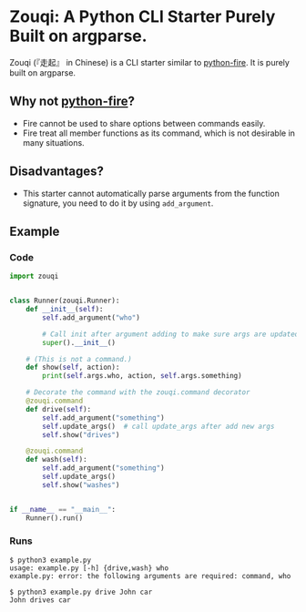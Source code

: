 # Zouqi: A Python CLI Starter Purely Built on argparse.

Zouqi (『走起』 in Chinese) is a CLI starter similar to [python-fire](https://github.com/google/python-fire). It is purely built on argparse. 

## Why not [python-fire](https://github.com/google/python-fire)?

  - Fire cannot be used to share options between commands easily.
  - Fire treat all member functions as its command, which is not desirable in many situations.

## Disadvantages?
  
  - This starter cannot automatically parse arguments from the function signature, you need to do it by using `add_argument`.

## Example

### Code

```python
import zouqi


class Runner(zouqi.Runner):
    def __init__(self):
        self.add_argument("who")

        # Call init after argument adding to make sure args are updated.
        super().__init__()

    # (This is not a command.)
    def show(self, action):
        print(self.args.who, action, self.args.something)

    # Decorate the command with the zouqi.command decorator
    @zouqi.command
    def drive(self):
        self.add_argument("something")
        self.update_args()  # call update_args after add new args
        self.show("drives")

    @zouqi.command
    def wash(self):
        self.add_argument("something")
        self.update_args()
        self.show("washes")


if __name__ == "__main__":
    Runner().run()
```

### Runs

```
$ python3 example.py 
usage: example.py [-h] {drive,wash} who
example.py: error: the following arguments are required: command, who
```

```
$ python3 example.py drive John car
John drives car
```
